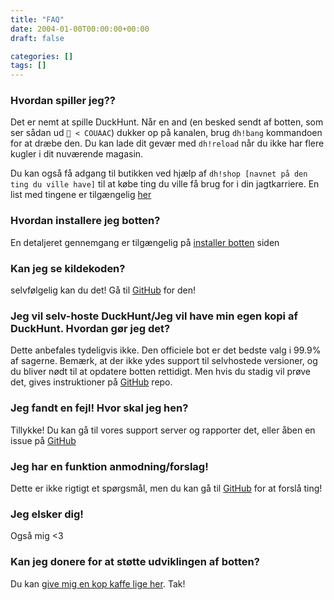 ```yaml
---
title: "FAQ"
date: 2004-01-00T00:00:00+00:00
draft: false

categories: []
tags: []
---
```

### Hvordan spiller jeg??

Det er nemt at spille DuckHunt. Når en and (en besked sendt af botten, som ser sådan ud `🦆 < COUAAC`) dukker op på kanalen, brug `dh!bang` kommandoen for at dræbe den. Du kan lade dit gevær med `dh!reload` når du ikke har flere kugler i dit nuværende magasin.

Du kan også få adgang til butikken ved hjælp af `dh!shop [navnet på den ting du ville have]` til at købe ting du ville få brug for i din jagtkarriere. En list med tingene er tilgængelig [her](https://duckhunt.me/shop-items)

 

### Hvordan installere jeg botten?

En detaljeret gennemgang er tilgængelig på [installer botten](https://duckhunt.me/install-duckhunt) siden

 

### Kan jeg se kildekoden?

selvfølgelig kan du det! Gå til [GitHub](https://github.com/DuckHunt-discord/DHV3) for den!

 

### Jeg vil selv-hoste DuckHunt/Jeg vil have min egen kopi af DuckHunt. Hvordan gør jeg det?

Dette anbefales tydeligvis ikke. Den officiele bot er det bedste valg i 99.9% af sagerne. Bemærk, at der ikke ydes support til selvhostede versioner, og du bliver nødt til at opdatere botten rettidigt. Men hvis du stadig vil prøve det, gives instruktioner på [GitHub](https://github.com/DuckHunt-discord/DHV3/blob/master/INSTALL.md) repo.

 

### Jeg fandt en fejl! Hvor skal jeg hen?

Tillykke! Du kan gå til vores support server og rapporter det, eller åben en issue på [GitHub](https://github.com/DuckHunt-discord/DHV3/issues)

 

### Jeg har en funktion anmodning/forslag!

Dette er ikke rigtigt et spørgsmål, men du kan gå til [GitHub](https://github.com/DuckHunt-discord/DHV3/issues) for at forslå ting!

 

### Jeg elsker dig!

Også mig <3

 

### Kan jeg donere for at støtte udviklingen af botten?

Du kan [give mig en kop kaffe lige her](http://ko-fi.com/duckhunt). Tak!
